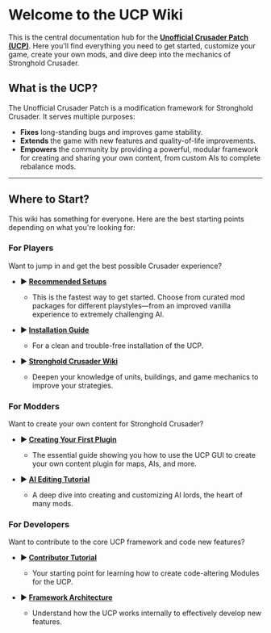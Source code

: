 # Welcome to the UCP Wiki

This is the central documentation hub for the [**Unofficial Crusader Patch (UCP)**](https://github.com/UnofficialCrusaderPatch/UnofficialCrusaderPatch). Here you'll find everything you need to get started, customize your game, create your own mods, and dive deep into the mechanics of Stronghold Crusader.

## What is the UCP?

The Unofficial Crusader Patch is a modification framework for Stronghold Crusader. It serves multiple purposes:
* **Fixes** long-standing bugs and improves game stability.
* **Extends** the game with new features and quality-of-life improvements.
* **Empowers** the community by providing a powerful, modular framework for creating and sharing your own content, from custom AIs to complete rebalance mods.

---

## Where to Start?

This wiki has something for everyone. Here are the best starting points depending on what you're looking for:

### For Players

Want to jump in and get the best possible Crusader experience?

* **► [Recommended Setups](Player-Guides/Getting-Started/Recommended-Setups.md)**
    * This is the fastest way to get started. Choose from curated mod packages for different playstyles—from an improved vanilla experience to extremely challenging AI.

* **► [Installation Guide](Player-Guides/Getting-Started/Installation.md)**
    * For a clean and trouble-free installation of the UCP.

* **► [Stronghold Crusader Wiki](Stronghold-Crusader-Wiki/Units/Units-Overview.md)**
    * Deepen your knowledge of units, buildings, and game mechanics to improve your strategies.

### For Modders

Want to create your own content for Stronghold Crusader?

* **► [Creating Your First Plugin](Modding-with-UCP/Creating-Extensions/Creating-a-Plugin.md)**
    * The essential guide showing you how to use the UCP GUI to create your own content plugin for maps, AIs, and more.

* **► [AI Editing Tutorial](Stronghold-Crusader-Wiki/AI-Lords/AI-Editing-Tutorial.md)**
    * A deep dive into creating and customizing AI lords, the heart of many mods.

### For Developers

Want to contribute to the core UCP framework and code new features?

* **► [Contributor Tutorial](Developer-Zone/Contributor-Tutorial.md)**
    * Your starting point for learning how to create code-altering Modules for the UCP.

* **► [Framework Architecture](Modding-with-UCP/Creating-Extensions/Framework-Architecture.md)**
    * Understand how the UCP works internally to effectively develop new features.